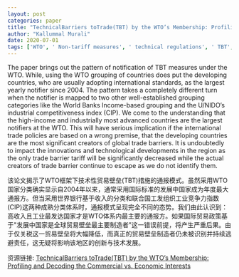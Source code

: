 ```yaml
---
layout: post
categories: paper
title: "TechnicalBarriers toTrade(TBT) by the WTO’s Membership: Profiling and Decoding the Commercial vs. Economic Interests"
author: "Kallummal Murali"
date: 2020-07-01
tags: ['WTO', ' Non-tariff measures', ' technical regulations', ' TBT', ' standards', ' conformity assessment procedures', ' World Bank Income based classification', ' UNIDO industrial competitiveness index (CIP).']
---
```


The paper brings out the pattern of notification of TBT measures under the WTO.  While, using the WTO grouping of countries does put the developing countries, who are usually adopting international standards, as the largest yearly notifier since 2004.  The pattern takes a completely different turn when the notifier is mapped to two other well-established grouping categories like the World Banks Income-based grouping and the U/NIDO’s industrial competitiveness index (CIP).  We come to the understanding that the high-income and industrially most advanced countries are the largest notifiers at the WTO.  This will have serious implication if the international trade policies are based on a wrong premise, that the developing countries are the most significant creators of global trade barriers. It is undoubtedly to impact the innovations and technological developments in the region as the only trade barrier tariff will be significantly decreased while the actual creators of trade barrier continue to escape as we do not identify them.

该论文揭示了WTO框架下技术性贸易壁垒(TBT)措施的通报模式。虽然采用WTO国家分类确实显示自2004年以来，通常采用国际标准的发展中国家成为年度最大通报方。但当采用世界银行基于收入的分类和联合国工发组织工业竞争力指数(CIP)这两种成熟分类体系时，通报模式呈现完全不同的态势。我们由此认识到：高收入且工业最发达国家才是WTO体系内最主要的通报方。如果国际贸易政策基于"发展中国家是全球贸易壁垒最主要制造者"这一错误前提，将产生严重后果。由于仅关税这一贸易壁垒将大幅降低，而真正的贸易壁垒制造者仍未被识别并持续逃避责任，这无疑将影响该地区的创新与技术发展。

资源链接: [TechnicalBarriers toTrade(TBT) by the WTO’s Membership: Profiling and Decoding the Commercial vs. Economic Interests](https://papers.ssrn.com/sol3/papers.cfm?abstract_id=3618832)
